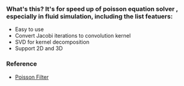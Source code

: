 ### What's this? It's for speed up of poisson equation solver , especially in fluid simulation, including the list featuers:

- Easy to use
- Convert Jacobi iterations to convolution kernel
- SVD for kernel decomposition
- Support 2D and 3D

### Reference
- [Poisson Filter](https://github.com/ubisoft/ubisoft-laforge-Poisson-Filters)